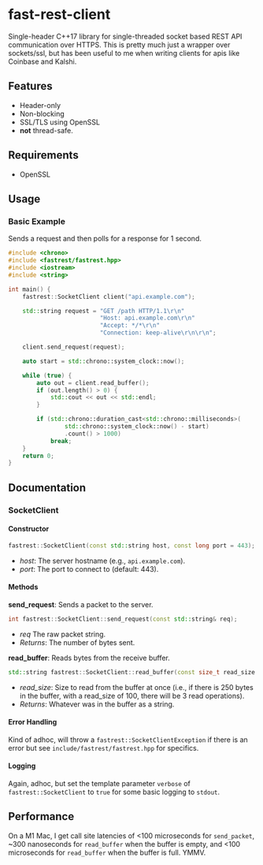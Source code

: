 # fast-rest-client

Single-header C++17 library for single-threaded socket based REST API communication over HTTPS. This is pretty much just a wrapper over sockets/ssl, but has been useful to me when writing clients for apis like Coinbase and Kalshi.

## Features
* Header-only
* Non-blocking
* SSL/TLS using OpenSSL
* **not** thread-safe.

## Requirements
* OpenSSL

## Usage

### Basic Example

Sends a request and then polls for a response for 1 second.

```c++
#include <chrono>
#include <fastrest/fastrest.hpp>
#include <iostream>
#include <string>

int main() {
    fastrest::SocketClient client("api.example.com");

    std::string request = "GET /path HTTP/1.1\r\n"
                          "Host: api.example.com\r\n"
                          "Accept: */*\r\n"
                          "Connection: keep-alive\r\n\r\n";

    client.send_request(request);

    auto start = std::chrono::system_clock::now();

    while (true) {
        auto out = client.read_buffer();
        if (out.length() > 0) {
            std::cout << out << std::endl;
        }

        if (std::chrono::duration_cast<std::chrono::milliseconds>(
                std::chrono::system_clock::now() - start)
                .count() > 1000)
            break;
    }
    return 0;
}
```

## Documentation

### SocketClient

#### Constructor
```c++
fastrest::SocketClient(const std::string host, const long port = 443);
```
* *host*: The server hostname (e.g., `api.example.com`).
* *port*: The port to connect to (default: 443).

#### Methods

**send_request**: Sends a packet to the server.
```c++
int fastrest::SocketClient::send_request(const std::string& req);
```
* *req* The raw packet string.
* *Returns*: The number of bytes sent.

**read_buffer**: Reads bytes from the receive buffer.
```c++
std::string fastrest::SocketClient::read_buffer(const size_t read_size = 100);
```
* *read_size*: Size to read from the buffer at once (i.e., if there is 250 bytes in the buffer, with a read_size of 100, there will be 3 read operations).
* *Returns*: Whatever was in the buffer as a string.

#### Error Handling
Kind of adhoc, will throw a `fastrest::SocketClientException` if there is an error but see `include/fastrest/fastrest.hpp` for specifics.

#### Logging
Again, adhoc, but set the template parameter `verbose` of `fastrest::SocketClient` to `true` for some basic logging to `stdout`.

## Performance
On a M1 Mac, I get call site latencies of <100 microseconds for `send_packet`, ~300 nanoseconds for `read_buffer` when the buffer is empty, and <100 microseconds for `read_buffer` when the buffer is full. YMMV.